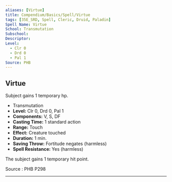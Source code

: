 ```yaml
---
aliases: [Virtue]
title: Compendium/Basics/Spell/Virtue
tags: [35E_SRD, Spell, Cleric, Druid, Paladin]
Spell Name: Virtue
School: Transmutation
Subschool: 
Descriptor: 
Level:
  - Clr 0
  - Drd 0
  - Pal 1
Source: PHB
---
```



## Virtue

Subject gains 1 temporary hp.

*   Transmutation
*   **Level:** Clr 0, Drd 0, Pal 1
*   **Components:** V, S, DF
*   **Casting Time:** 1 standard action
*   **Range:** Touch
*   **Effect:** Creature touched
*   **Duration:** 1 min.
*   **Saving Throw:** Fortitude negates (harmless)
*   **Spell Resistance:** Yes (harmless)

<p>The subject gains 1 temporary hit point.</p>

Source : PHB P298

---

